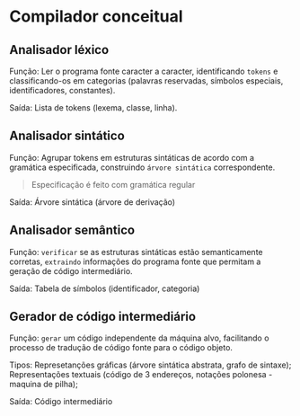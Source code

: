 # Compilador conceitual

## Analisador léxico

Função: Ler o programa fonte caracter a caracter, identificando `tokens`
e classificando-os em categorias (palavras reservadas, símbolos especiais,
identificadores, constantes).

Saída: Lista de tokens (lexema, classe, linha).

## Analisador sintático

Função: Agrupar tokens em estruturas sintáticas de acordo com a
gramática especificada, construindo `árvore sintática` correspondente.

> Especificação é feito com gramática regular

Saída: Árvore sintática (árvore de derivação)

## Analisador semântico

Função: `verificar` se as estruturas sintáticas estão semanticamente corretas,
`extraindo` informações do programa fonte que permitam a geração de código intermediário.

Saída: Tabela de símbolos (identificador, categoria)

## Gerador de código intermediário

Função: `gerar` um código independente da máquina alvo, facilitando o processo
de tradução de código fonte para o código objeto.

Tipos:
    Represetanções gráficas (árvore sintática abstrata, grafo de sintaxe);
    Representações textuais (código de 3 endereços, notações polonesa - maquina de pilha);

Saída: Código intermediário

